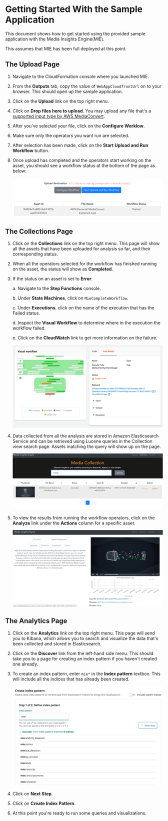 # Getting Started With the Sample Application

This document shows how to get started using the provided sample application with the Media Insights Engine(MIE).

This assumes that MIE has been full deployed at this point. 

## The Upload Page

1. Navigate to the CloudFormation console where you launched MIE.
1. From the **Outputs** tab, copy the value of `WebAppCloudfrontUrl` on to your browser. This should open up the sample application. 
1. Click on the **Upload** link on the top right menu. 
1. Click on **Drop files here to upload**. You may upload any file that's a [supported input type by AWS MediaConvert](https://docs.aws.amazon.com/mediaconvert/latest/ug/reference-codecs-containers-input.html). 
1. After you've selected your file, click on the **Configure Worklow**. 
1. Make sure only the operators you want run are selected. 
1. After selection has been made, click on the **Start Upload and Run Workflow** button. 
1. Once upload has completed and the operators start working on the asset, you should see a workflow status at the bottom of the page as below:

    ![alt](doc/images/upload-workflow-status.png)

## The Collections Page

1. Click on the **Collections** link on the top right menu. This page will show all the assets that have been uploaded for analysis so far, and their corresponding status. 
1. When all the operators selected for the workflow has finished running on the asset, the status will show as **Completed**. 
1. If the status on an asset is set to **Error**:
    
    a. Navigate to the **Step Functions** console.
    
    b. Under **State Machines**, click on `MieCompleteWorkflow`. 
    
    c. Under **Executions**, click on the name of the execution that has the Failed 
    status.
    
    d. Inspect the **Visual Workflow** to determine where in the execution the workflow failed.
    
    e. Click on the **CloudWatch** link to get more information on the failure.

    ![alt](doc/images/workflow-error-step-fn.png)

1. Data collected from all the analysis are stored in Amazon Elasticsearch Service and can be retrieved using Lucene queries in the Collection view search page. Assets matching the query will show up on the page.

    ![alt](doc/images/collection-search.png)

1. To view the results from running the workflow operators, click on the **Analyze** link under the **Actions** column for a specific asset.

    ![alt](doc/images/workflow-analysis-results.png)

## The Analytics Page

1. Click on the **Analytics** link on the top right menu. This page will send you to Kibana, which allows you to search and visualize the data that's been collected and stored in Elasticsearch.
1. Click on the **Discover** link from the left-hand side menu. This should take you to a page for creating an index pattern if you haven't created one already. 
1. To create an index pattern, enter `mie*` in the **Index pattern** textbox. This will include all the indices that has already been created.
    
    ![alt](doc/images/kibana-create-index.png)

1. Click on **Next Step**.
1. Click on **Create Index Pattern**.
1. At this point you're ready to run some queries and visualizations. 






